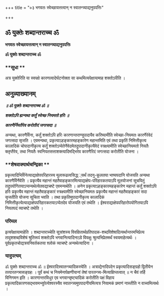 +++
title = "०३ भगवतः स्वेच्छायत्तत्वान् न स्वातन्त्र्याद्यनुपपत्तिः"

+++


## ॐ युक्तेः शब्दान्तराच्च ॐ

**भगवतः स्वेच्छायत्तत्वान् न स्वातन्त्र्याद्यनुपपत्तिः**

**ॐ युक्तेः शब्दान्तराच्च ॐ**

### **सुधा **

अत्र युक्तेरिति या स्वपक्षे कारणत्वादेर्घटनोक्ता सा कथमित्यपेक्षायामाह शक्तोऽपीति ।

## **अनुव्याख्यानम्**

***॥ ॐ युक्तेः शब्दान्तराच्च ॐ ॥***

***शक्तोऽपि ह्यन्यथा कर्तुं स्वेच्छ नियमतो हरिः ॥***

***कारणैर्नियतैरेव करोतीदं जगत्सदा ॥***

अन्यथा, कारणैर्विना, कर्तुं शक्तोऽपि हरिः कारणान्तराण्युपादायैव करिष्यामीति स्वेच्छा-नियमतः कारणैरेवेदं जगत्सदा सृजति । एवमन्यथा, प्रकृत्याऽहङ्कारमहङ्कारेण महान्तमिति एवं तथा प्रकृतिं निमित्तीकृत्य कालादिकं चोपादानीकृत्य कर्तुं शक्तोऽप्येतेनैवेदमेतदुपादानीकृत्यैवेदं स्त्रक्ष्यामीति स्वेच्छानियमतो नियतैः क्लृप्तैरेव, तथा नियतैः स्वनियतसत्ताशक्त्यादिमद्भिरेव कारणैरिदं जगत्सदा करोतीति योजना ।

### **शेषवाक्यार्थचन्द्रिका **

प्रकृत्यादिभिर्विनेत्याद्याक्षेपपरिहारस्य मूलारूढत्वसिद्ध््यर्थं तदनु-कूलतया भाष्यपदानि योजयति अन्यथा कारणैर्विनैवेति । प्रकृत्यैव महान्तं महतैवाहङ्कारमित्याद्याक्षेप-परिहारकतयाऽपि मूलयोजनां सूचयितुं तदुपयोगितयाऽप्यन्यथेत्येतवद्याचष्टे एवमन्यथेति । अनेन प्रकृत्याऽहङ्कारमहङ्कारेण महान्तं कर्तुं शक्तोऽपि हरिः प्रकृत्यैव महान्तं महतैवाहङ्कारं स्त्रक्ष्यामीति स्वेच्छानियमतः प्रकृत्यैव महान्तं महतैवाहङ्कारं सदा सृजतीति योजना सूचिता भवति । तथा प्रकृतिमुपादानीकृत्य कालादिकं निमित्तीकृत्येत्याद्याक्षेपपरिहारकतयाऽप्येतदेव योजयति एवं तथेति । ईश्वराद्याक्षेपपरिहारोपयोगितयाऽपि नियतपदं व्याचष्टे तथेति ।

### **परिमल** 

इत्यपेक्षायामाहेति । शब्दान्तराच्चेति सूत्रांशस्य विवक्षितार्थप्रतिपादक-शब्दविशेषादित्यर्थान्तरमभिप्रेत्य तादृशशब्दविशेषं श्रुतिरूपं शक्तोऽपि भगवानित्यादिनाऽग्रे विवक्षुः श्रुत्यभिप्रेतमर्थं स्वयमाहेत्यर्थः । पूर्वप्रकृतचोद्यत्रयनिवर्तकतया श्लोकं व्याचष्टे अन्यथेत्यादिना ।

### **यादुपत्यम्** 

ॐ युक्तेः शब्दान्तराच्च ॐ ॥ ईश्वरादिस्वातन्त्र्यादिकस्येति । अत्राद्येनादिपदेन प्रकृत्यादिसङ्ग्रहो द्वितीयेन तत्पारतन्त्र्यसङ्ग्रहः । पूर्वं कथं च नियमेनापेक्षणीयानां तेषां पारतन्त्र्य-मित्याक्षिप्तत्वात् ॥ न चैवं तर्हि विनिगमन इति । कारणान्तरविधुर एव भगवान्सृष्ट्यादिकं करोतीति पक्षं विहाय प्रकृत्यादिकारणसद्भावमभ्युपेत्येश्वरस्यैव स्वातन्त्र्यमुपपादनीयमित्यत्र नियामकं प्रमाणं नास्तीति न वाच्यमित्यर्थः ।





